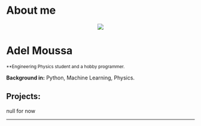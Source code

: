 # About me

<p align="center">
  <img src="https://github.com/adeoo/Data_science/blob/main/MC_scenary.png" >
</p>

# Adel Moussa
<sub>**Engineering Physics student and a hobby programmer.</sub>


**Background in:** Python, Machine Learning, Physics.


## Projects:
null for now



---




